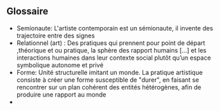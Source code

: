 ## Glossaire
- Semionaute: L'artiste contemporain est un sémionaute, il invente des trajectoire entre des signes
- Relationnel (art) : Des pratiques qui prennent pour point de départ ,théorique et ou pratique, la sphère des rapport humains […] et  les interactions humaines dans leur contexte social plutôt qu’un espace symbolique autonome et privé
- Forme: Unité structurelle imitant un monde. La pratique artistique consiste à créer une forme susceptible de "durer", en faisant se rencontrer sur un plan cohérent des entités hétérogènes, afin de produire une rapport au monde
-